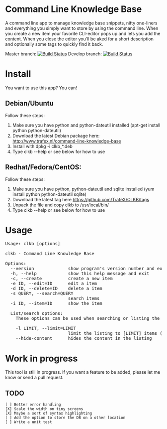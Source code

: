 Command Line Knowledge Base
===========================
A command line app to manage knowledge base snippets, nifty one-liners and everything you simply want to store by using the command line.
When you create a new item your favorite CLI-editor pops up and lets you add the content. When you close the editor you'll be aked for a short description and optionally some tags to quickly find it back.

Master branch: [![Build Status](https://travis-ci.org/TrafeX/CLKB.png?branch=master)](https://travis-ci.org/TrafeX/CLKB)
Develop branch: [![Build Status](https://travis-ci.org/TrafeX/CLKB.png?branch=develop)](https://travis-ci.org/TrafeX/CLKB)

Install
=======
You want to use this app? You can!

Debian/Ubuntu
-------------
Follow these steps:

1. Make sure you have python and python-dateutil installed (apt-get install python python-dateutil)
2. Download the latest Debian package here: <http://www.trafex.nl/command-line-knowledge-base>
3. Install with dpkg -i clkb_*.deb
4. Type clkb --help or see below for how to use

Redhat/Fedora/CentOS:
-------------
Follow these steps:

1. Make sure you have python, python-dateutil and sqlite installed (yum install python python-dateutil sqlite)
2. Download the latest tag here <https://github.com/TrafeX/CLKB/tags>
3. Unpack the file and copy clkb to /usr/local/bin/
4. Type clkb --help or see below for how to use

Usage
=====

<pre>
Usage: clkb [options]

clkb - Command Line Knowledge Base

Options:
  --version             show program's version number and exit
  -h, --help            show this help message and exit
  -c, --create          create a new item
  -e ID, --edit=ID      edit a item
  -d ID, --delete=ID    delete a item
  -s QUERY, --search=QUERY
                        search items
  -i ID, --item=ID      show the item

  List/search options:
    These options can be used when searching or listing the items

    -l LIMIT, --limit=LIMIT
                        limit the listing to [LIMIT] items (default 50)
    --hide-content      hides the content in the listing
</pre>

Work in progress
================
This tool is still in progress. If you want a feature to be added, please let me know or send a pull request.

TODO
----
    [ ] Better error handling
    [X] Scale the width on tiny screens
    [X] Maybe a sort of syntax highlighting
    [ ] Add the option to store the DB on a other location
    [ ] Write a unit test
